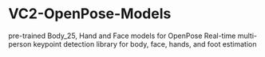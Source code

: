 # VC2-OpenPose-Models
pre-trained Body_25, Hand and Face models for OpenPose Real-time multi-person keypoint detection library for body, face, hands, and foot estimation 
